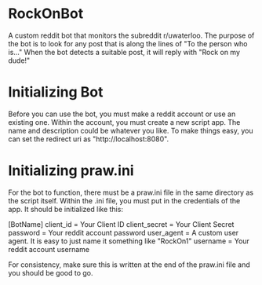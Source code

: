 # RockOnBot

A custom reddit bot that monitors the subreddit r/uwaterloo.
The purpose of the bot is to look for any post that is along the lines of "To the person who is..."
When the bot detects a suitable post, it will reply with "Rock on my dude!"

# Initializing Bot
Before you can use the bot, you must make a reddit account or use an existing one. Within the account, you must create a new script app. The name and description could be whatever you like. To make things easy, you can set the redirect uri as "http://localhost:8080".

# Initializing praw.ini
For the bot to function, there must be a praw.ini file in the same directory as the script itself. Within the .ini file, you must put in the credentials of the app. It should be initialized like this:

[BotName]
client_id = Your Client ID
client_secret = Your Client Secret
password = Your reddit account password
user_agent = A custom user agent. It is easy to just name it something like "RockOn1"
username = Your reddit account username

For consistency, make sure this is written at the end of the praw.ini file and you should be good to go.
